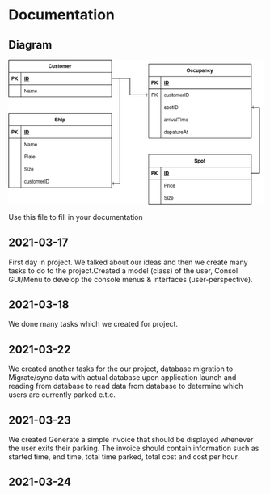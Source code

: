# Documentation

## Diagram
![Diagram](Diagram.png)

Use this file to fill in your documentation

## 2021-03-17

First day in project. We talked about our ideas and then we create many tasks to do to the project.Created a model (class) of the user, Consol GUI/Menu to develop the console menus & interfaces (user-perspective).

## 2021-03-18
We done many tasks which we created for project. 

## 2021-03-22

We created another tasks for the our project, database migration to Migrate/sync data with actual database upon application launch and reading from database to read data from database to determine which users are currently parked e.t.c.

## 2021-03-23

We created Generate a simple invoice that should be displayed whenever the user exits their parking. The invoice should contain information such as started time, end time, total time parked, total cost and cost per hour.

## 2021-03-24


